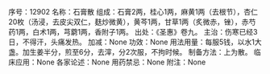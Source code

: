 序号：12902
名称：石膏散
组成：石膏2两，桂心1两，麻黄1两（去根节），杏仁20枚（汤浸，去皮尖双仁，麸炒微黄），黄芩1两，甘草1两（炙微赤，锉），赤芍药1两，白术1两，芎藭1两，香附子1两。
出处：《圣惠》卷九。
主治：伤寒已经3日，不得汗，头痛发热。
加减：None
功效：None
用法用量：每服5钱，以水1大盏。加生姜半分，煎至6分，去滓，分2次服，不拘时候。
制备方法：上为散。
临床应用：None
各家论述：None
用药禁忌：None
附注：None
